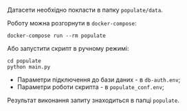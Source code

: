 Датасети необхідно покласти в папку ```populate/data```.

Роботу можна розгорнути в ```docker-compose```:
```shell
docker-compose run --rm populate
```

Або запустити скрипт в ручному режимі:
```shess
cd populate
python main.py
```

* Параметри підключення до бази даних - в ```db-auth.env```;
* Параметри роботи скрипта - в ```populate_conf.env```;

Результат виконання запиту знаходиться в папці ```populate```.